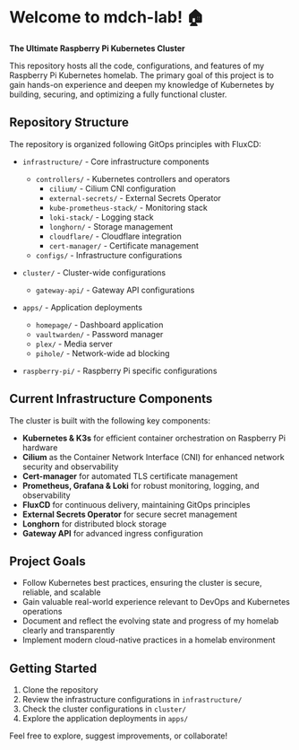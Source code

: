# Welcome to mdch-lab! 🏠

**The Ultimate Raspberry Pi Kubernetes Cluster**

This repository hosts all the code, configurations, and features of my Raspberry Pi Kubernetes homelab. The primary goal of this project is to gain hands-on experience and deepen my knowledge of Kubernetes by building, securing, and optimizing a fully functional cluster.

## Repository Structure

The repository is organized following GitOps principles with FluxCD:

- `infrastructure/` - Core infrastructure components
  - `controllers/` - Kubernetes controllers and operators
    - `cilium/` - Cilium CNI configuration
    - `external-secrets/` - External Secrets Operator
    - `kube-prometheus-stack/` - Monitoring stack
    - `loki-stack/` - Logging stack
    - `longhorn/` - Storage management
    - `cloudflare/` - Cloudflare integration
    - `cert-manager/` - Certificate management
  - `configs/` - Infrastructure configurations

- `cluster/` - Cluster-wide configurations
  - `gateway-api/` - Gateway API configurations

- `apps/` - Application deployments
  - `homepage/` - Dashboard application
  - `vaultwarden/` - Password manager
  - `plex/` - Media server
  - `pihole/` - Network-wide ad blocking

- `raspberry-pi/` - Raspberry Pi specific configurations

## Current Infrastructure Components

The cluster is built with the following key components:

- **Kubernetes & K3s** for efficient container orchestration on Raspberry Pi hardware
- **Cilium** as the Container Network Interface (CNI) for enhanced network security and observability
- **Cert-manager** for automated TLS certificate management
- **Prometheus, Grafana & Loki** for robust monitoring, logging, and observability
- **FluxCD** for continuous delivery, maintaining GitOps principles
- **External Secrets Operator** for secure secret management
- **Longhorn** for distributed block storage
- **Gateway API** for advanced ingress configuration

## Project Goals

- Follow Kubernetes best practices, ensuring the cluster is secure, reliable, and scalable
- Gain valuable real-world experience relevant to DevOps and Kubernetes operations
- Document and reflect the evolving state and progress of my homelab clearly and transparently
- Implement modern cloud-native practices in a homelab environment

## Getting Started

1. Clone the repository
2. Review the infrastructure configurations in `infrastructure/`
3. Check the cluster configurations in `cluster/`
4. Explore the application deployments in `apps/`

Feel free to explore, suggest improvements, or collaborate!

